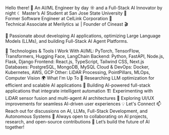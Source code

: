 Hello there! 👋
An AI/ML Engineer by day ☼ and a Full-Stack AI Innovator by night ☾
Master’s AI Student at San Jose State University 🏫 <br>
Former Software Engineer at CelLink Corporation 🔧 <br>
Technical Associate at Merilytics 📊 | Founder of Cineast 🎬

🚀 Passionate about developing AI applications, optimizing Large Language Models (LLMs), and building Full-Stack AI Agent Platforms.

🔧 Technologies & Tools I Work With
AI/ML: PyTorch, TensorFlow, Transformers, Hugging Face, LangChain
Backend: Python, FastAPI, Node.js, Flask, Django
Frontend: React.js, TypeScript, Tailwind CSS, Next.js
Databases: PostgreSQL, MongoDB, MySQL
Cloud & DevOps: Docker, Kubernetes, AWS, GCP
Other: LiDAR Processing, PointPillars, MLOps, Computer Vision
🌍 What I'm Up To
🔬 Researching LLM optimization for efficient and scalable AI applications
🤖 Building AI-powered full-stack applications that integrate intelligent automation
🏗️ Experimenting with LiDAR sensor fusion and multi-agent AI architectures
🎨 Exploring UI/UX improvements for seamless AI-driven user experiences
💡 Let's Connect
📫 Reach out for discussions on AI, LLMs, Full-Stack Development, and Autonomous Systems
💬 Always open to collaborating on AI projects, research, and open-source contributions
🚀 Let’s build the future of AI together!
